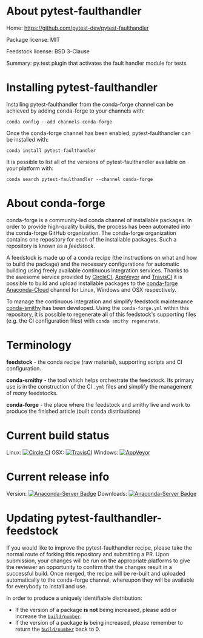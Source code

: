 About pytest-faulthandler
=========================

Home: https://github.com/pytest-dev/pytest-faulthandler

Package license: MIT

Feedstock license: BSD 3-Clause

Summary: py.test plugin that activates the fault handler module for tests



Installing pytest-faulthandler
==============================

Installing pytest-faulthandler from the conda-forge channel can be achieved by adding conda-forge to your channels with:

```
conda config --add channels conda-forge
```

Once the conda-forge channel has been enabled, pytest-faulthandler can be installed with:

```
conda install pytest-faulthandler
```

It is possible to list all of the versions of pytest-faulthandler available on your platform with:

```
conda search pytest-faulthandler --channel conda-forge
```


About conda-forge
=================

conda-forge is a community-led conda channel of installable packages.
In order to provide high-quality builds, the process has been automated into the
conda-forge GitHub organization. The conda-forge organization contains one repository 
for each of the installable packages. Such a repository is known as a *feedstock*.

A feedstock is made up of a conda recipe (the instructions on what and how to build
the package) and the necessary configurations for automatic building using freely
available continuous integration services. Thanks to the awesome service provided by
[CircleCI](https://circleci.com/), [AppVeyor](http://www.appveyor.com/)
and [TravisCI](https://travis-ci.org/) it is possible to build and upload installable
packages to the [conda-forge](https://anaconda.org/conda-forge)
[Anaconda-Cloud](http://docs.anaconda.org/) channel for Linux, Windows and OSX respectively.

To manage the continuous integration and simplify feedstock maintenance
[conda-smithy](http://github.com/conda-forge/conda-smithy) has been developed.
Using the ``conda-forge.yml`` within this repository, it is possible to regenerate all of
this feedstock's supporting files (e.g. the CI configuration files) with ``conda smithy regenerate``.


Terminology
===========

**feedstock** - the conda recipe (raw material), supporting scripts and CI configuration.

**conda-smithy** - the tool which helps orchestrate the feedstock.
                   Its primary use is in the construction of the CI ``.yml`` files
                   and simplify the management of *many* feedstocks.

**conda-forge** - the place where the feedstock and smithy live and work to
                  produce the finished article (built conda distributions)

Current build status
====================

Linux: [![Circle CI](https://circleci.com/gh/conda-forge/pytest-faulthandler-feedstock.svg?style=svg)](https://circleci.com/gh/conda-forge/pytest-faulthandler-feedstock)
OSX: [![TravisCI](https://travis-ci.org/conda-forge/pytest-faulthandler-feedstock.svg?branch=master)](https://travis-ci.org/conda-forge/pytest-faulthandler-feedstock) 
Windows: [![AppVeyor](https://ci.appveyor.com/api/projects/status/github/conda-forge/pytest-faulthandler-feedstock?svg=True)](https://ci.appveyor.com/project/conda-forge/pytest-faulthandler-feedstock/branch/master)

Current release info
====================
Version: [![Anaconda-Server Badge](https://anaconda.org/conda-forge/pytest-faulthandler/badges/version.svg)](https://anaconda.org/conda-forge/pytest-faulthandler)
Downloads: [![Anaconda-Server Badge](https://anaconda.org/conda-forge/pytest-faulthandler/badges/downloads.svg)](https://anaconda.org/conda-forge/pytest-faulthandler)


Updating pytest-faulthandler-feedstock
======================================

If you would like to improve the pytest-faulthandler recipe, please take the normal
route of forking this repository and submitting a PR. Upon submission, your changes will
be run on the appropriate platforms to give the reviewer an opportunity to confirm that the
changes result in a successful build. Once merged, the recipe will be re-built and uploaded
automatically to the conda-forge channel, whereupon they will be available for everybody to
install and use.

In order to produce a uniquely identifiable distribution:
 * If the version of a package **is not** being increased, please add or increase
   the [``build/number``](http://conda.pydata.org/docs/building/meta-yaml.html#build-number-and-string). 
 * If the version of a package **is** being increased, please remember to return
   the [``build/number``](http://conda.pydata.org/docs/building/meta-yaml.html#build-number-and-string)
   back to 0.
